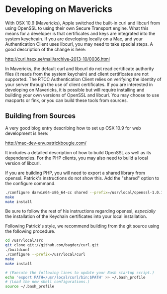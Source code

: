# Developing on Mavericks

With OSX 10.9 (Mavericks), Apple switched the built-in curl and libcurl from using OpenSSL to using their own Secure Transport engine.  What this means for a developer is that certificates and keys are integrated into the system keychcain.  If you are developing locally on a Mac, and your Authentication Client uses libcurl, you may need to take special steps.  A good description of the change is here:

http://curl.haxx.se/mail/archive-2013-10/0036.html

In Mavericks, the default curl and libcurl do not read certificate authority files (it reads from the system keychain) and client certificates are not supported.  The RTCC Authentication Client relies on verifying the identity of your server through the use of client certificates.  If you are interested in developing on Mavericks, it is possible but will require installing and building your own versions of OpenSSL and libcurl.  You may choose to use macports or fink, or you can build these tools from sources.

## Building from Sources

A very good blog entry describing how to set up OSX 10.9 for web development is here:

http://mac-dev-env.patrickbougie.com/

It includes a detailed description of how to build OpenSSL as well as its dependencies.  For the PHP clients, you may also need to build a local version of libcurl.

If you are building PHP, you will need to export a shared library from openssl.  Patrick's instructions do not show this.  Add the "shared" option to the configure command.

```sh
./configure darwin64-x86_64-cc shared --prefix=/usr/local/openssl-1.0.1g
make
make install
```

Be sure to follow the rest of his instructions regarding openssl, *especially* the installation of the Keychain certificates into your local installation.

Following Patrick's style, we recommend building from the git source using the following procedure.

```sh
cd /usr/local/src
git clone git://github.com/bagder/curl.git
./buildconf
./configure --prefix=/usr/local/curl
make
make install

# (Execute the following lines to update your Bash startup script.)
echo 'export PATH=/usr/local/curl/bin:$PATH' >> ~/.bash_profile
# (Load the new shell configurations.)
source ~/.bash_profile
```
